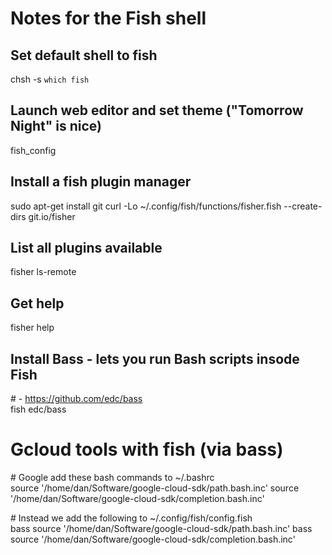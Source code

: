 # Notes for the Fish shell

## Set default shell to fish
chsh -s `which fish`

## Launch web editor and set theme ("Tomorrow Night" is nice)
fish_config

## Install a fish plugin manager
sudo apt-get install git
curl -Lo ~/.config/fish/functions/fisher.fish --create-dirs git.io/fisher

## List all plugins available
fisher ls-remote

## Get help
fisher help

## Install Bass - lets you run Bash scripts insode Fish
\# - https://github.com/edc/bass<br/>
fish edc/bass

# Gcloud tools with fish (via bass)
\# Google add these bash commands to ~/.bashrc<br/>
source '/home/dan/Software/google-cloud-sdk/path.bash.inc'
source '/home/dan/Software/google-cloud-sdk/completion.bash.inc'

\# Instead we add the following to ~/.config/fish/config.fish<br/>
bass source '/home/dan/Software/google-cloud-sdk/path.bash.inc'
bass source '/home/dan/Software/google-cloud-sdk/completion.bash.inc'



